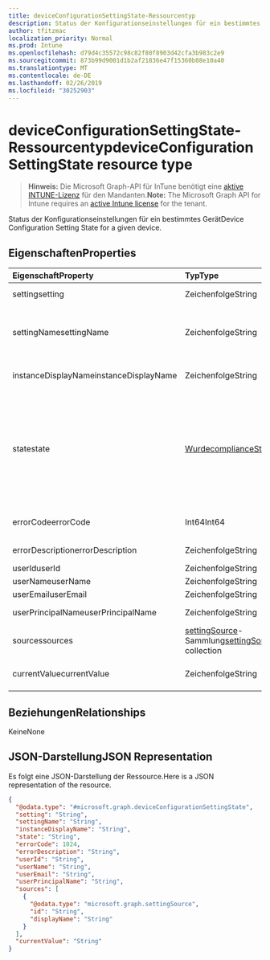 ```yaml
---
title: deviceConfigurationSettingState-Ressourcentyp
description: Status der Konfigurationseinstellungen für ein bestimmtes Gerät
author: tfitzmac
localization_priority: Normal
ms.prod: Intune
ms.openlocfilehash: d79d4c35572c98c82f80f8903d42cfa3b983c2e9
ms.sourcegitcommit: 873b99d9001d1b2af21836e47f15360b08e10a40
ms.translationtype: MT
ms.contentlocale: de-DE
ms.lasthandoff: 02/26/2019
ms.locfileid: "30252903"
---
```

# <a name="deviceconfigurationsettingstate-resource-type"></a><span data-ttu-id="8bcf9-103">deviceConfigurationSettingState-Ressourcentyp</span><span class="sxs-lookup"><span data-stu-id="8bcf9-103">deviceConfigurationSettingState resource type</span></span>

> <span data-ttu-id="8bcf9-104">**Hinweis:** Die Microsoft Graph-API für InTune benötigt eine [aktive INTUNE-Lizenz](https://go.microsoft.com/fwlink/?linkid=839381) für den Mandanten.</span><span class="sxs-lookup"><span data-stu-id="8bcf9-104">**Note:** The Microsoft Graph API for Intune requires an [active Intune license](https://go.microsoft.com/fwlink/?linkid=839381) for the tenant.</span></span>

<span data-ttu-id="8bcf9-105">Status der Konfigurationseinstellungen für ein bestimmtes Gerät</span><span class="sxs-lookup"><span data-stu-id="8bcf9-105">Device Configuration Setting State for a given device.</span></span>

## <a name="properties"></a><span data-ttu-id="8bcf9-106">Eigenschaften</span><span class="sxs-lookup"><span data-stu-id="8bcf9-106">Properties</span></span>
|<span data-ttu-id="8bcf9-107">Eigenschaft</span><span class="sxs-lookup"><span data-stu-id="8bcf9-107">Property</span></span>|<span data-ttu-id="8bcf9-108">Typ</span><span class="sxs-lookup"><span data-stu-id="8bcf9-108">Type</span></span>|<span data-ttu-id="8bcf9-109">Beschreibung</span><span class="sxs-lookup"><span data-stu-id="8bcf9-109">Description</span></span>|
|:---|:---|:---|
|<span data-ttu-id="8bcf9-110">setting</span><span class="sxs-lookup"><span data-stu-id="8bcf9-110">setting</span></span>|<span data-ttu-id="8bcf9-111">Zeichenfolge</span><span class="sxs-lookup"><span data-stu-id="8bcf9-111">String</span></span>|<span data-ttu-id="8bcf9-112">Die gemeldete Einstellung</span><span class="sxs-lookup"><span data-stu-id="8bcf9-112">The setting that is being reported</span></span>|
|<span data-ttu-id="8bcf9-113">settingName</span><span class="sxs-lookup"><span data-stu-id="8bcf9-113">settingName</span></span>|<span data-ttu-id="8bcf9-114">Zeichenfolge</span><span class="sxs-lookup"><span data-stu-id="8bcf9-114">String</span></span>|<span data-ttu-id="8bcf9-115">Lokalisierter/benutzerfreundlicher Name der Einstellung, die gemeldet wird</span><span class="sxs-lookup"><span data-stu-id="8bcf9-115">Localized/user friendly setting name that is being reported</span></span>|
|<span data-ttu-id="8bcf9-116">instanceDisplayName</span><span class="sxs-lookup"><span data-stu-id="8bcf9-116">instanceDisplayName</span></span>|<span data-ttu-id="8bcf9-117">Zeichenfolge</span><span class="sxs-lookup"><span data-stu-id="8bcf9-117">String</span></span>|<span data-ttu-id="8bcf9-118">Name der Einstellungsinstanz, die gemeldet wird.</span><span class="sxs-lookup"><span data-stu-id="8bcf9-118">Name of setting instance that is being reported.</span></span>|
|<span data-ttu-id="8bcf9-119">state</span><span class="sxs-lookup"><span data-stu-id="8bcf9-119">state</span></span>|[<span data-ttu-id="8bcf9-120">Wurde</span><span class="sxs-lookup"><span data-stu-id="8bcf9-120">complianceStatus</span></span>](../resources/intune-shared-compliancestatus.md)|<span data-ttu-id="8bcf9-121">Der Kompatibilitätsstatus der Einstellung.</span><span class="sxs-lookup"><span data-stu-id="8bcf9-121">The compliance state of the setting.</span></span> <span data-ttu-id="8bcf9-122">Mögliche Werte sind: `unknown`, `notApplicable`, `compliant`, `remediated`, `nonCompliant`, `error`, `conflict` und `notAssigned`.</span><span class="sxs-lookup"><span data-stu-id="8bcf9-122">Possible values are: `unknown`, `notApplicable`, `compliant`, `remediated`, `nonCompliant`, `error`, `conflict`, `notAssigned`.</span></span>|
|<span data-ttu-id="8bcf9-123">errorCode</span><span class="sxs-lookup"><span data-stu-id="8bcf9-123">errorCode</span></span>|<span data-ttu-id="8bcf9-124">Int64</span><span class="sxs-lookup"><span data-stu-id="8bcf9-124">Int64</span></span>|<span data-ttu-id="8bcf9-125">Fehlercode für die Einstellung</span><span class="sxs-lookup"><span data-stu-id="8bcf9-125">Error code for the setting</span></span>|
|<span data-ttu-id="8bcf9-126">errorDescription</span><span class="sxs-lookup"><span data-stu-id="8bcf9-126">errorDescription</span></span>|<span data-ttu-id="8bcf9-127">Zeichenfolge</span><span class="sxs-lookup"><span data-stu-id="8bcf9-127">String</span></span>|<span data-ttu-id="8bcf9-128">Fehlerbeschreibung</span><span class="sxs-lookup"><span data-stu-id="8bcf9-128">Error description</span></span>|
|<span data-ttu-id="8bcf9-129">userId</span><span class="sxs-lookup"><span data-stu-id="8bcf9-129">userId</span></span>|<span data-ttu-id="8bcf9-130">Zeichenfolge</span><span class="sxs-lookup"><span data-stu-id="8bcf9-130">String</span></span>|<span data-ttu-id="8bcf9-131">UserId</span><span class="sxs-lookup"><span data-stu-id="8bcf9-131">UserId</span></span>|
|<span data-ttu-id="8bcf9-132">userName</span><span class="sxs-lookup"><span data-stu-id="8bcf9-132">userName</span></span>|<span data-ttu-id="8bcf9-133">Zeichenfolge</span><span class="sxs-lookup"><span data-stu-id="8bcf9-133">String</span></span>|<span data-ttu-id="8bcf9-134">UserName</span><span class="sxs-lookup"><span data-stu-id="8bcf9-134">UserName</span></span>|
|<span data-ttu-id="8bcf9-135">userEmail</span><span class="sxs-lookup"><span data-stu-id="8bcf9-135">userEmail</span></span>|<span data-ttu-id="8bcf9-136">Zeichenfolge</span><span class="sxs-lookup"><span data-stu-id="8bcf9-136">String</span></span>|<span data-ttu-id="8bcf9-137">UserEmail</span><span class="sxs-lookup"><span data-stu-id="8bcf9-137">UserEmail</span></span>|
|<span data-ttu-id="8bcf9-138">userPrincipalName</span><span class="sxs-lookup"><span data-stu-id="8bcf9-138">userPrincipalName</span></span>|<span data-ttu-id="8bcf9-139">Zeichenfolge</span><span class="sxs-lookup"><span data-stu-id="8bcf9-139">String</span></span>|<span data-ttu-id="8bcf9-140">Benutzer-Prinzipalname</span><span class="sxs-lookup"><span data-stu-id="8bcf9-140">UserPrincipalName.</span></span>|
|<span data-ttu-id="8bcf9-141">sources</span><span class="sxs-lookup"><span data-stu-id="8bcf9-141">sources</span></span>|<span data-ttu-id="8bcf9-142">[settingSource](../resources/intune-deviceconfig-settingsource.md)-Sammlung</span><span class="sxs-lookup"><span data-stu-id="8bcf9-142">[settingSource](../resources/intune-deviceconfig-settingsource.md) collection</span></span>|<span data-ttu-id="8bcf9-143">Beitragende Richtlinien</span><span class="sxs-lookup"><span data-stu-id="8bcf9-143">Contributing policies</span></span>|
|<span data-ttu-id="8bcf9-144">currentValue</span><span class="sxs-lookup"><span data-stu-id="8bcf9-144">currentValue</span></span>|<span data-ttu-id="8bcf9-145">Zeichenfolge</span><span class="sxs-lookup"><span data-stu-id="8bcf9-145">String</span></span>|<span data-ttu-id="8bcf9-146">Aktueller Wert der Einstellung auf dem Gerät</span><span class="sxs-lookup"><span data-stu-id="8bcf9-146">Current value of setting on device</span></span>|

## <a name="relationships"></a><span data-ttu-id="8bcf9-147">Beziehungen</span><span class="sxs-lookup"><span data-stu-id="8bcf9-147">Relationships</span></span>
<span data-ttu-id="8bcf9-148">Keine</span><span class="sxs-lookup"><span data-stu-id="8bcf9-148">None</span></span>

## <a name="json-representation"></a><span data-ttu-id="8bcf9-149">JSON-Darstellung</span><span class="sxs-lookup"><span data-stu-id="8bcf9-149">JSON Representation</span></span>
<span data-ttu-id="8bcf9-150">Es folgt eine JSON-Darstellung der Ressource.</span><span class="sxs-lookup"><span data-stu-id="8bcf9-150">Here is a JSON representation of the resource.</span></span>
<!-- {
  "blockType": "resource",
  "@odata.type": "microsoft.graph.deviceConfigurationSettingState"
}
-->
``` json
{
  "@odata.type": "#microsoft.graph.deviceConfigurationSettingState",
  "setting": "String",
  "settingName": "String",
  "instanceDisplayName": "String",
  "state": "String",
  "errorCode": 1024,
  "errorDescription": "String",
  "userId": "String",
  "userName": "String",
  "userEmail": "String",
  "userPrincipalName": "String",
  "sources": [
    {
      "@odata.type": "microsoft.graph.settingSource",
      "id": "String",
      "displayName": "String"
    }
  ],
  "currentValue": "String"
}
```



